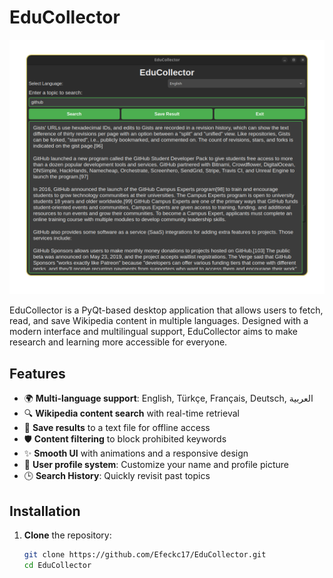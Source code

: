 # EduCollector

![EduCollector Logo](EduCollector.png)

EduCollector is a PyQt-based desktop application that allows users to fetch, read, and save Wikipedia content in multiple languages. Designed with a modern interface and multilingual support, EduCollector aims to make research and learning more accessible for everyone.

## Features
- 🌍 **Multi-language support**: English, Türkçe, Français, Deutsch, العربية
- 🔍 **Wikipedia content search** with real-time retrieval
- 💾 **Save results** to a text file for offline access
- 🛡️ **Content filtering** to block prohibited keywords
- ✨ **Smooth UI** with animations and a responsive design
- 👤 **User profile system**: Customize your name and profile picture
- 🕒 **Search History**: Quickly revisit past topics

## Installation
1. **Clone** the repository:
   ```bash
   git clone https://github.com/Efeckc17/EduCollector.git
   cd EduCollector
